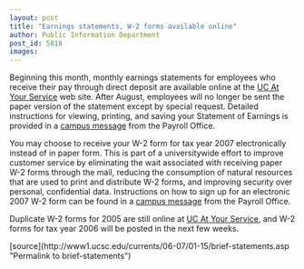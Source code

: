 ```yaml
---
layout: post
title: "Earnings statements, W-2 forms available online"
author: Public Information Department
post_id: 5818
images:
---
```


<a name="content" id="content"></a>
<p>
  Beginning this month, monthly earnings statements for employees who receive their pay through direct deposit are available online at the <a href="http://atyourservice.ucop.edu">UC At Your Service</a> web site. After August, employees will no longer be sent the paper version of the statement except by special request. Detailed instructions for viewing, printing, and saving your Statement of Earnings is provided in a <a href="http://www.ucsc.edu/news_events/messages/text.asp?pid=1008">campus message</a> from the Payroll Office.
</p>
<p>
  You may choose to receive your W-2 form for tax year 2007 electronically instead of in paper form. This is part of a universitywide effort to improve customer service by eliminating the wait associated with receiving paper W-2 forms through the mail, reducing the consumption of natural resources that are used to print and distribute W-2 forms, and improving security over personal, confidential data. Instructions on how to sign up for an electronic 2007 W-2 form can be found in a <a href="http://www.ucsc.edu/news_events/messages/text.asp?pid=1008">campus message</a> from the Payroll Office.
</p>
<p>
  Duplicate W-2 forms for 2005 are still online at <a href="http://atyourservice.ucop.edu">UC At Your Service</a>, and W-2 forms for tax year 2006 will be posted in the next few weeks.
</p>
[source](http://www1.ucsc.edu/currents/06-07/01-15/brief-statements.asp "Permalink to brief-statements")
